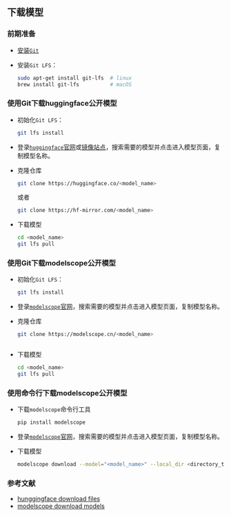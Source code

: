 ## 下载模型

### 前期准备

* [安装```Git```](https://gitee.com/FSDGarden/learn-note/blob/master/git/git.md)

* 安装```Git LFS```：

  ```bash
  sudo apt-get install git-lfs  # linux
  brew install git-lfs          # macOS
  ```

### 使用Git下载huggingface公开模型

* 初始化```Git LFS```：

  ```bash
  git lfs install
  ```

* 登录[```huggingface```官网](https://huggingface.co/)或[镜像站点](https://hf-mirror.com)，搜索需要的模型并点击进入模型页面，复制模型名称。

* 克隆仓库

  ```bash
  git clone https://huggingface.co/<model_name>
  ```
  或者
  ```bash
  git clone https://hf-mirror.com/<model_name>
  ```

* 下载模型

  ```bash
  cd <model_name>
  git lfs pull
  ```

### 使用Git下载modelscope公开模型

* 初始化```Git LFS```：

  ```bash
  git lfs install
  ```

* 登录[```modelscope```官网](https://modelscope.cn/)，搜索需要的模型并点击进入模型页面，复制模型名称。

* 克隆仓库

  ```bash
  git clone https://modelscope.cn/<model_name>
  ```
  ```

* 下载模型

  ```bash
  cd <model_name>
  git lfs pull
  ```

### 使用命令行下载modelscope公开模型

* 下载```modelscope```命令行工具

  ```bash
  pip install modelscope
  ```

* 登录[```modelscope```官网](https://modelscope.cn/)，搜索需要的模型并点击进入模型页面，复制模型名称。

* 下载模型

  ```bash
  modelscope download --model="<model_name>" --local_dir <directory_to_save_model>
  ```

### 参考文献

* [hunggingface download files](https://huggingface.co/docs/huggingface_hub/main/en/guides/download#download-an-entire-repository)
* [modelscope download models](https://www.modelscope.cn/docs/models/download)